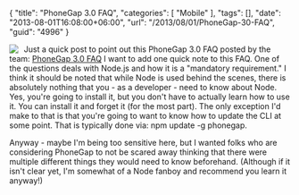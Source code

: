 {
	"title": "PhoneGap 3.0 FAQ",
	"categories": [
		"Mobile"
	],
	"tags": [],
	"date": "2013-08-01T16:08:00+06:00",
	"url": "/2013/08/01/PhoneGap-30-FAQ",
	"guid": "4996"
}

<img src="http://www.raymondcamden.com/images/PhoneGap.png" style="float:left;margin-right:10px;" /> Just a quick post to point out this PhoneGap 3.0 FAQ posted by the team: <a href="http://phonegap.com/blog/2013/07/31/phonegap-30-faq/">PhoneGap 3.0 FAQ</a> I want to add one quick note to this FAQ. One of the questions deals with Node.js and how it is a "mandatory requirement." I think it should be noted that while Node is used behind the scenes, there is absolutely nothing that you - as a developer - need to know about Node. Yes, you're going to install it, but you don't have to actually learn how to use it. You can install it and forget it (for the most part). The only exception I'd make to that is that you're going to want to know how to update the CLI at some point. That is typically done via: npm update -g phonegap. 

Anyway - maybe I'm being too sensitive here, but I wanted folks who are considering PhoneGap to not be scared away thinking that there were multiple different things they would need to know beforehand. (Although if it isn't clear yet, I'm somewhat of a Node fanboy and recommend you learn it anyway!)